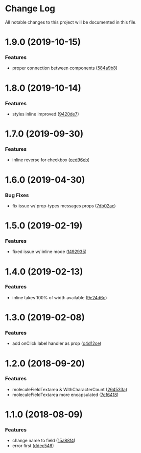 # Change Log

All notable changes to this project will be documented in this file.

<a name="1.9.0"></a>
# 1.9.0 (2019-10-15)


### Features

* proper connection between components ([584a9b8](https://github.com/SUI-Components/sui-components/commit/584a9b8))



<a name="1.8.0"></a>
# 1.8.0 (2019-10-14)


### Features

* styles inline improved ([9420de7](https://github.com/SUI-Components/sui-components/commit/9420de7))



<a name="1.7.0"></a>
# 1.7.0 (2019-09-30)


### Features

* inline reverse for checkbox ([ced96eb](https://github.com/SUI-Components/sui-components/commit/ced96eb))



<a name="1.6.0"></a>
# 1.6.0 (2019-04-30)


### Bug Fixes

* fix issue w/ prop-types messages props ([7db02ac](https://github.com/SUI-Components/sui-components/commit/7db02ac))



<a name="1.5.0"></a>
# 1.5.0 (2019-02-19)


### Features

* fixed issue w/ inline mode ([f492935](https://github.com/SUI-Components/sui-components/commit/f492935))



<a name="1.4.0"></a>
# 1.4.0 (2019-02-13)


### Features

* inline takes 100% of width available ([9e24d6c](https://github.com/SUI-Components/sui-components/commit/9e24d6c))



<a name="1.3.0"></a>
# 1.3.0 (2019-02-08)


### Features

* add onClick label handler as prop ([c4d12ce](https://github.com/SUI-Components/sui-components/commit/c4d12ce))



<a name="1.2.0"></a>
# 1.2.0 (2018-09-20)


### Features

* moleculeFieldTextarea & WithCharacterCount ([264533a](https://github.com/SUI-Components/sui-components/commit/264533a))
* moleculeFieldTextarea more encapsulated ([7cf6418](https://github.com/SUI-Components/sui-components/commit/7cf6418))



<a name="1.1.0"></a>
# 1.1.0 (2018-08-09)


### Features

* change name to field ([15a88f4](https://github.com/SUI-Components/sui-components/commit/15a88f4))
* error first ([ddec546](https://github.com/SUI-Components/sui-components/commit/ddec546))



